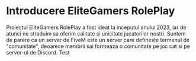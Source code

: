 # Introducere EliteGamers RolePlay

Proiectul EliteGamers RolePlay a fost ideat la inceputul anului 2023, iar de atunci ne straduim sa oferim calitate si unicitate jucatorilor nostri. Suntem de parere ca un server de FiveM este un server care defineste termenul de "comunitate", deoarece membrii sai formeaza o comunitate pe joc cat si pe server-ul de Discord.
Test
